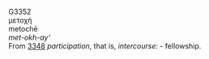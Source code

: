 <body>
  <p>G3352<br>  μετοχή  <br> metochē  <br><i>met-okh-ay‘ </i><br>From <a href="g3348.htm">3348</a>  <i>participation</i>, that is, <i>intercourse:</i> - fellowship.<br></p>
 </body>